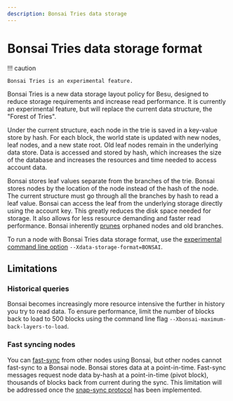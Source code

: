 ```yaml
---
description: Bonsai Tries data storage
---
```


# Bonsai Tries data storage format

!!! caution

    Bonsai Tries is an experimental feature.

Bonsai Tries is a new data storage layout policy for Besu, designed to reduce storage requirements and increase
read performance.  It is currently an experimental feature, but will replace the current data structure, the
"Forest of Tries".

Under the current structure, each node in the trie is saved in a key-value store by hash.
For each block, the world state is updated with new nodes, leaf nodes, and a new state root. Old leaf nodes remain
in the underlying data store. Data is accessed and stored by hash, which increases the size of the database and
increases the resources and time needed to access account data.  

Bonsai stores leaf values separate from the branches of the trie. Bonsai stores nodes by the
location of the node instead of the hash of the node. The current structure must go through all the
branches by hash to read a leaf value. Bonsai can access the leaf from the underlying storage directly using the
account key. This greatly reduces the disk space needed for storage.  It also allows for less resource demanding
and faster read performance. Bonsai inherently [prunes](Pruning.md) orphaned nodes and old branches.

To run a node with Bonsai Tries data storage format, use the [experimental command line option](../Reference/CLI/CLI-Syntax.md#xhelp)
`--Xdata-storage-format=BONSAI`.

## Limitations

### Historical queries

Bonsai becomes increasingly more resource intensive the further in history you try to read data.  To ensure performance,
limit the number of blocks back to load to 500 blocks using the command line flag `--Xbonsai-maximum-back-layers-to-load`.

### Fast syncing nodes

You can [fast-sync](Node-Types.md#run-a-full-node) from other nodes using Bonsai, but other nodes cannot fast-sync
to a Bonsai node. Bonsai stores data at a point-in-time. Fast-sync messages request node data by-hash at a
point-in-time (pivot block), thousands of blocks back from current during the sync.  This limitation will be addressed
once the [snap-sync protocol](https://github.com/ethereum/devp2p/blob/master/caps/snap.md) has been implemented.
